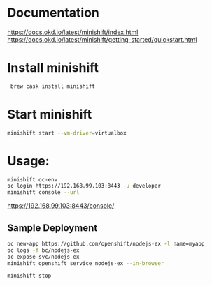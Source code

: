 # Documentation

https://docs.okd.io/latest/minishift/index.html
https://docs.okd.io/latest/minishift/getting-started/quickstart.html

# Install minishift

```bash
 brew cask install minishift
```

# Start minishift

```bash
minishift start --vm-driver=virtualbox
```

# Usage:

```bash
minishift oc-env
oc login https://192.168.99.103:8443 -u developer
minishift console --url
```

https://192.168.99.103:8443/console/

## Sample Deployment

```bash
oc new-app https://github.com/openshift/nodejs-ex -l name=myapp
oc logs -f bc/nodejs-ex
oc expose svc/nodejs-ex
minishift openshift service nodejs-ex --in-browser
```

```bash
minishift stop
```
